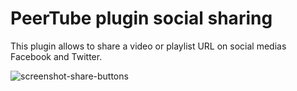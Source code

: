 # PeerTube plugin social sharing

This plugin allows to share a video or playlist URL on social medias Facebook and Twitter.

![screenshot-share-buttons](https://raw.githubusercontent.com/kimsible/peertube-plugin-social-sharing/master/screenshots/share-buttons.gif)
